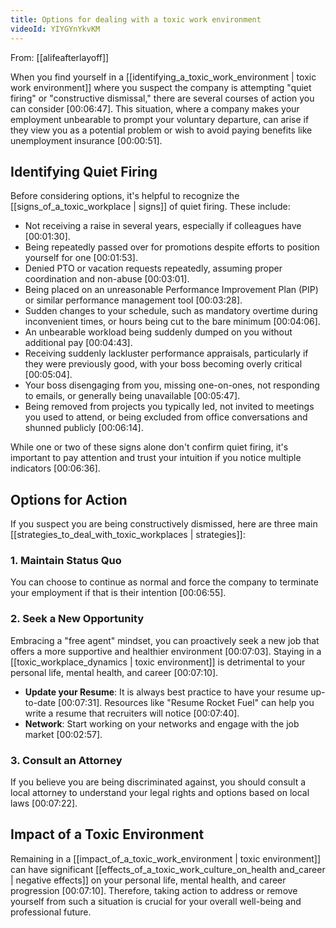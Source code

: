 ```yaml
---
title: Options for dealing with a toxic work environment
videoId: YIYGYnYkvKM
---
```


From: [[alifeafterlayoff]] <br/> 

When you find yourself in a [[identifying_a_toxic_work_environment | toxic work environment]] where you suspect the company is attempting "quiet firing" or "constructive dismissal," there are several courses of action you can consider <a class="yt-timestamp" data-t="00:06:47">[00:06:47]</a>. This situation, where a company makes your employment unbearable to prompt your voluntary departure, can arise if they view you as a potential problem or wish to avoid paying benefits like unemployment insurance <a class="yt-timestamp" data-t="00:00:51">[00:00:51]</a>.

## Identifying Quiet Firing
Before considering options, it's helpful to recognize the [[signs_of_a_toxic_workplace | signs]] of quiet firing. These include:
*   Not receiving a raise in several years, especially if colleagues have <a class="yt-timestamp" data-t="00:01:30">[00:01:30]</a>.
*   Being repeatedly passed over for promotions despite efforts to position yourself for one <a class="yt-timestamp" data-t="00:01:53">[00:01:53]</a>.
*   Denied PTO or vacation requests repeatedly, assuming proper coordination and non-abuse <a class="yt-timestamp" data-t="00:03:01">[00:03:01]</a>.
*   Being placed on an unreasonable Performance Improvement Plan (PIP) or similar performance management tool <a class="yt-timestamp" data-t="00:03:28">[00:03:28]</a>.
*   Sudden changes to your schedule, such as mandatory overtime during inconvenient times, or hours being cut to the bare minimum <a class="yt-timestamp" data-t="00:04:06">[00:04:06]</a>.
*   An unbearable workload being suddenly dumped on you without additional pay <a class="yt-timestamp" data-t="00:04:43">[00:04:43]</a>.
*   Receiving suddenly lackluster performance appraisals, particularly if they were previously good, with your boss becoming overly critical <a class="yt-timestamp" data-t="00:05:04">[00:05:04]</a>.
*   Your boss disengaging from you, missing one-on-ones, not responding to emails, or generally being unavailable <a class="yt-timestamp" data-t="00:05:47">[00:05:47]</a>.
*   Being removed from projects you typically led, not invited to meetings you used to attend, or being excluded from office conversations and shunned publicly <a class="yt-timestamp" data-t="00:06:14">[00:06:14]</a>.

While one or two of these signs alone don't confirm quiet firing, it's important to pay attention and trust your intuition if you notice multiple indicators <a class="yt-timestamp" data-t="00:06:36">[00:06:36]</a>.

## Options for Action
If you suspect you are being constructively dismissed, here are three main [[strategies_to_deal_with_toxic_workplaces | strategies]]:

### 1. Maintain Status Quo
You can choose to continue as normal and force the company to terminate your employment if that is their intention <a class="yt-timestamp" data-t="00:06:55">[00:06:55]</a>.

### 2. Seek a New Opportunity
Embracing a "free agent" mindset, you can proactively seek a new job that offers a more supportive and healthier environment <a class="yt-timestamp" data-t="00:07:03">[00:07:03]</a>. Staying in a [[toxic_workplace_dynamics | toxic environment]] is detrimental to your personal life, mental health, and career <a class="yt-timestamp" data-t="00:07:10">[00:07:10]</a>.
*   **Update your Resume**: It is always best practice to have your resume up-to-date <a class="yt-timestamp" data-t="00:07:31">[00:07:31]</a>. Resources like "Resume Rocket Fuel" can help you write a resume that recruiters will notice <a class="yt-timestamp" data-t="00:07:40">[00:07:40]</a>.
*   **Network**: Start working on your networks and engage with the job market <a class="yt-timestamp" data-t="00:02:57">[00:02:57]</a>.

### 3. Consult an Attorney
If you believe you are being discriminated against, you should consult a local attorney to understand your legal rights and options based on local laws <a class="yt-timestamp" data-t="00:07:22">[00:07:22]</a>.

## Impact of a Toxic Environment
Remaining in a [[impact_of_a_toxic_work_environment | toxic environment]] can have significant [[effects_of_a_toxic_work_culture_on_health and_career | negative effects]] on your personal life, mental health, and career progression <a class="yt-timestamp" data-t="00:07:10">[00:07:10]</a>. Therefore, taking action to address or remove yourself from such a situation is crucial for your overall well-being and professional future.